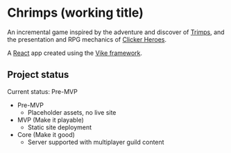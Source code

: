 # Chrimps (working title)

An incremental game inspired by the adventure and discover of [Trimps](https://trimps.github.io/), and the presentation and RPG mechanics of [Clicker Heroes](https://www.clickerheroes.com/).

A [React](https://react.dev/) app created using the [Vike framework](https://vike.dev/).

## Project status

Current status: Pre-MVP

- Pre-MVP
  - Placeholder assets, no live site
- MVP (Make it playable)
  - Static site deployment
- Core (Make it good)
  - Server supported with multiplayer guild content
